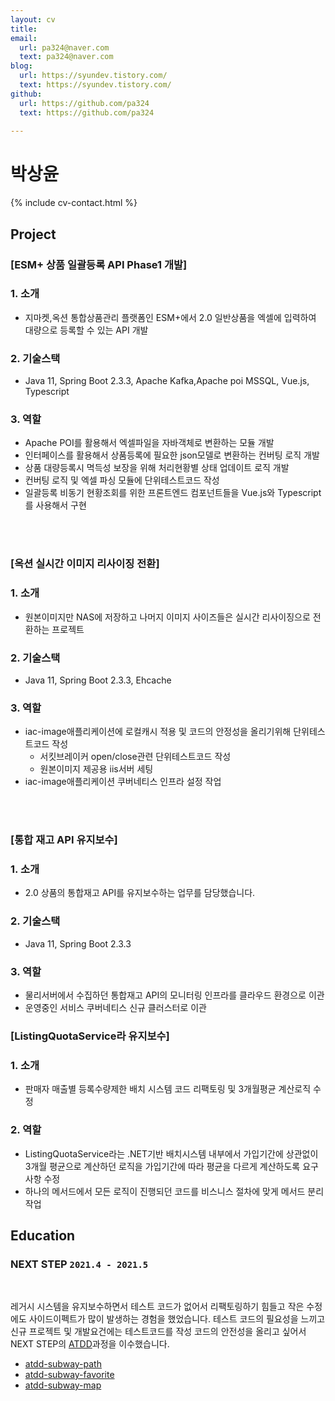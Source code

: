 ```yaml
---
layout: cv
title: 
email:
  url: pa324@naver.com
  text: pa324@naver.com
blog:
  url: https://syundev.tistory.com/
  text: https://syundev.tistory.com/
github:
  url: https://github.com/pa324
  text: https://github.com/pa324
  
---
```


# 박상윤

<!--
include contact information from the front matter
Supported arguments:
    - homepage: url, text
    - phone
    - email
-->

{% include cv-contact.html %}


## Project

### [**ESM+ 상품 일괄등록 API Phase1 개발**]

### 1. 소개
  
- 지마켓,옥션 통합상품관리 플랫폼인 ESM+에서 2.0 일반상품을 엑셀에 입력하여 대량으로 등록할 수 있는 API 개발 

### 2. 기술스택

- Java 11, Spring Boot 2.3.3, Apache Kafka,Apache poi MSSQL, Vue.js, Typescript

   
### 3. 역할
 
- Apache POI를 활용해서 엑셀파일을 자바객체로 변환하는 모듈 개발
- 인터페이스를 활용해서 상품등록에 필요한 json모델로 변환하는 컨버팅 로직 개발
- 상품 대량등록시 멱득성 보장을 위해 처리현황별 상태 업데이트 로직 개발
- 컨버팅 로직 및 엑셀 파싱 모듈에 단위테스트코드 작성
- 일괄등록 비동기 현황조회를 위한 프론트엔드 컴포넌트들을 Vue.js와 Typescript를 사용해서 구현
  

<br>
<br>

### [**옥션 실시간 이미지 리사이징 전환**]

### 1. 소개
  
- 원본이미지만 NAS에 저장하고 나머지 이미지 사이즈들은 실시간 리사이징으로 전환하는 프로젝트

### 2. 기술스택

- Java 11, Spring Boot 2.3.3, Ehcache

### 3. 역할

- iac-image애플리케이션에 로컬캐시 적용 및 코드의 안정성을 올리기위해 단위테스트코드 작성
  - 서킷브레이커 open/close관련 단위테스트코드 작성
  - 원본이미지 제공용 iis서버 세팅
- iac-image애플리케이션 쿠버네티스 인프라 설정 작업

<br>
<br>

### [**통합 재고 API 유지보수**]

### 1. 소개
  
- 2.0 상품의 통합재고 API를 유지보수하는 업무를 담당했습니다.

### 2. 기술스택

- Java 11, Spring Boot 2.3.3

### 3. 역할

- 물리서버에서 수집하던 통합재고 API의 모니터링 인프라를 클라우드 환경으로 이관
- 운영중인 서비스 쿠버네티스 신규 클러스터로 이관


### [**ListingQuotaService라 유지보수**]

### 1. 소개
  
- 판매자 매출별 등록수량제한 배치 시스템 코드 리팩토링 및 3개월평균 계산로직 수정

### 2. 역할

- ListingQuotaService라는 .NET기반 배치시스템 내부에서 가입기간에 상관없이 3개월 평균으로 계산하던 로직을 가입기간에 따라 평균을 다르게 계산하도록 요구사항 수정
- 하나의 메서드에서 모든 로직이 진행되던 코드를 비스니스 절차에 맞게 메서드 분리작업


## Education

### **NEXT STEP** `2021.4 - 2021.5`

<br>

레거시 시스템을 유지보수하면서 테스트 코드가 없어서 리팩토링하기 힘들고 작은 수정에도 사이드이펙트가 많이 발생하는 경험을 했었습니다. 테스트 코드의 필요성을 느끼고 신규 프로젝트 및 개발요건에는 테스트코드를 작성 코드의 안전성을 올리고 싶어서 NEXT STEP의 [ATDD](https://edu.nextstep.camp/c/R89PYi5H/s)과정을 이수했습니다. 

- [atdd-subway-path](https://github.com/pa324/atdd-subway-path)
- [atdd-subway-favorite](https://github.com/pa324/atdd-subway-favorite)
- [atdd-subway-map](https://github.com/pa324/atdd-subway-map)


<br>




<!-- ### Footer

Last updated: May 2013 -->
